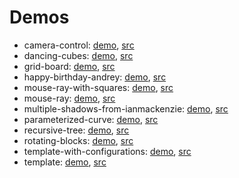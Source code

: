 # Demos

- camera-control: [demo](https://erkal.surge.sh/camera-control), [src](https://github.com/erkal/elm-3d-playground-exploration/tree/main/games/camera-control/src)
- dancing-cubes: [demo](https://erkal.surge.sh/dancing-cubes), [src](https://github.com/erkal/elm-3d-playground-exploration/tree/main/games/dancing-cubes/src)
- grid-board: [demo](https://erkal.surge.sh/grid-board), [src](https://github.com/erkal/elm-3d-playground-exploration/tree/main/games/grid-board/src)
- happy-birthday-andrey: [demo](https://erkal.surge.sh/happy-birthday-andrey), [src](https://github.com/erkal/elm-3d-playground-exploration/tree/main/games/happy-birthday-andrey/src)
- mouse-ray-with-squares: [demo](https://erkal.surge.sh/mouse-ray-with-squares), [src](https://github.com/erkal/elm-3d-playground-exploration/tree/main/games/mouse-ray-with-squares/src)
- mouse-ray: [demo](https://erkal.surge.sh/mouse-ray), [src](https://github.com/erkal/elm-3d-playground-exploration/tree/main/games/mouse-ray/src)
- multiple-shadows-from-ianmackenzie: [demo](https://erkal.surge.sh/multiple-shadows-from-ianmackenzie), [src](https://github.com/erkal/elm-3d-playground-exploration/tree/main/games/multiple-shadows-from-ianmackenzie/src)
- parameterized-curve: [demo](https://erkal.surge.sh/parameterized-curve), [src](https://github.com/erkal/elm-3d-playground-exploration/tree/main/games/parameterized-curve/src)
- recursive-tree: [demo](https://erkal.surge.sh/recursive-tree), [src](https://github.com/erkal/elm-3d-playground-exploration/tree/main/games/recursive-tree/src)
- rotating-blocks: [demo](https://erkal.surge.sh/rotating-blocks), [src](https://github.com/erkal/elm-3d-playground-exploration/tree/main/games/rotating-blocks/src)
- template-with-configurations: [demo](https://erkal.surge.sh/template-with-configurations), [src](https://github.com/erkal/elm-3d-playground-exploration/tree/main/games/template-with-configurations/src)
- template: [demo](https://erkal.surge.sh/template), [src](https://github.com/erkal/elm-3d-playground-exploration/tree/main/games/template/src)
